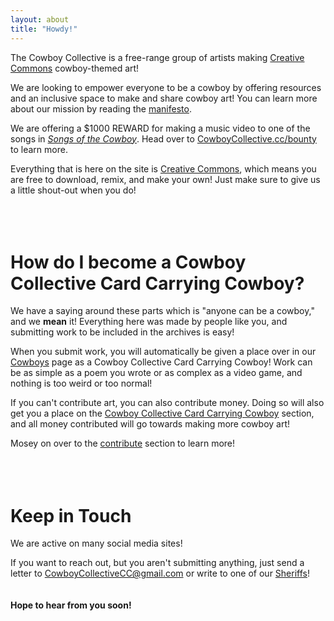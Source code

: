 ```yaml
---
layout: about
title: "Howdy!"
---
```

The Cowboy Collective is a free-range group of artists making [Creative Commons](https://creativecommons.org/licenses/by/4.0/legalcode) cowboy-themed art!

We are looking to empower everyone to be a cowboy by offering resources and an inclusive space to make and share cowboy art! You can learn more about our mission by reading the [manifesto](https://cowboycollective.cc/2019/11/28/Manifesto.html).

We are offering a $1000 REWARD for making a music video to one of the songs in *[Songs of the Cowboy](https://CowboyCollective.cc/2019/11/29/SongsOfTheCowboyVol01.html)*. Head over to [CowboyCollective.cc/bounty](https://CowboyCollective.cc/bounty) to learn more.

Everything that is here on the site is [Creative Commons](https://creativecommons.org/licenses/by/4.0/legalcode), which means you are free to download, remix, and make your own! Just make sure to give us a little shout-out when you do!
<br><br><br><br>

<h1 id="CCCCC">How do I become a Cowboy Collective Card Carrying Cowboy?</h1>

We have a saying around these parts which is "anyone can be a cowboy," and we **mean** it! Everything here was made by people like you, and submitting work to be included in the archives is easy!

When you submit work, you will automatically be given a place over in our [Cowboys](https://cowboycollective.cc/Cowboys) page as a Cowboy Collective Card Carrying Cowboy! Work can be as simple as a poem you wrote or as complex as a video game, and nothing is too weird or too normal!

If you can't contribute art, you can also contribute money. Doing so will also get you a place on the [Cowboy Collective Card Carrying Cowboy](https://cowboycollective.cc/Cowboys) section, and all money contributed will go towards making more cowboy art!

Mosey on over to the [contribute](https://cowboycollective.cc/Submit) section to learn more!
<br><br><br><br>

<h1>Keep in Touch</h1>
We are active on many social media sites!

If you want to reach out, but you aren't submitting anything, just send a letter to [CowboyCollectiveCC@gmail.com](mailto:EwonRael@CowboyCollectiveCC@gmail.com) or write to one of our [Sheriffs](https://cowboycollective.cc/Cowboys)!
<br><br><br>
**Hope to hear from you soon!**
